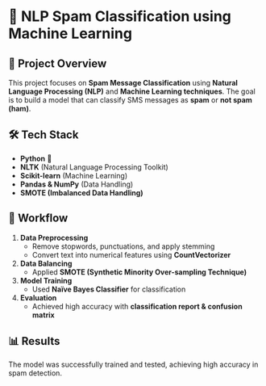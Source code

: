 # 📌 NLP Spam Classification using Machine Learning

## 🚀 Project Overview
This project focuses on **Spam Message Classification** using **Natural Language Processing (NLP)** and **Machine Learning techniques**. The goal is to build a model that can classify SMS messages as **spam** or **not spam (ham)**.

## 🛠️ Tech Stack
- **Python** 🐍
- **NLTK** (Natural Language Processing Toolkit)
- **Scikit-learn** (Machine Learning)
- **Pandas & NumPy** (Data Handling)
- **SMOTE (Imbalanced Data Handling)**

## 📌 Workflow
1. **Data Preprocessing**  
   - Remove stopwords, punctuations, and apply stemming  
   - Convert text into numerical features using **CountVectorizer**  
2. **Data Balancing**  
   - Applied **SMOTE (Synthetic Minority Over-sampling Technique)**  
3. **Model Training**  
   - Used **Naïve Bayes Classifier** for classification  
4. **Evaluation**  
   - Achieved high accuracy with **classification report & confusion matrix**  

## 📊 Results
The model was successfully trained and tested, achieving high accuracy in spam detection.
